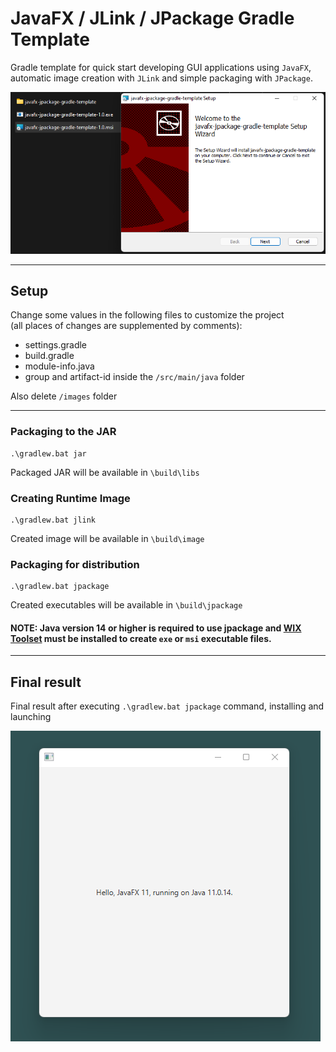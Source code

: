 # JavaFX / JLink / JPackage Gradle Template

Gradle template for quick start developing GUI applications using `JavaFX`, automatic image creation with `JLink` and simple packaging with `JPackage`.

![jpackage output](images/output.png)

---

## Setup

Change some values in the following files to customize the project  
(all places of changes are supplemented by comments):
- settings.gradle
- build.gradle
- module-info.java
- group and artifact-id inside the `/src/main/java` folder

Also delete `/images` folder

---

### Packaging to the JAR

    .\gradlew.bat jar

Packaged JAR will be available in `\build\libs`

### Creating Runtime Image

    .\gradlew.bat jlink

Created image will be available in `\build\image`

### Packaging for distribution

    .\gradlew.bat jpackage

Created executables will be available in `\build\jpackage`

#### NOTE: Java version 14 or higher is required to use jpackage and [WIX Toolset](https://wixtoolset.org/) must be installed to create `exe` or `msi` executable files.

---

## Final result

Final result after executing `.\gradlew.bat jpackage` command, installing and launching  

![jpackage output](images/run.png)
